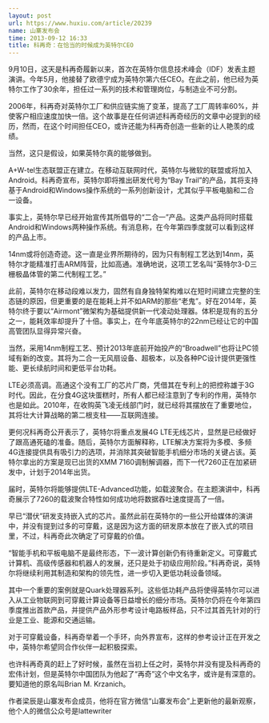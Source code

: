 ```yaml
---
layout: post
url: https://www.huxiu.com/article/20239
name: 山寨发布会
time: 2013-09-12 16:33
title: 科再奇：在恰当的时候成为英特尔CEO
---
```

9月10日，这天是科再奇履新以来，首次在英特尔信息技术峰会（IDF）发表主题演讲。今年5月，他接替了欧德宁成为英特尔第六任CEO。在此之前，他已经为英特尔工作了30余年，担任过一系列的技术和管理岗位，与制造业不可分割。

2006年，科再奇对英特尔工厂和供应链实施了变革，提高了工厂周转率60%，并使客户相应速度加快一倍。这个故事是在任何讲述科再奇经历的文章中必提到的经历，然而，在这个时间担任CEO，或许还能为科再奇创造一些新的让人艳羡的成绩。

当然，这只是假设，如果英特尔真的能够做到。

A+W-tel生态联盟正在建立。在移动互联网时代，英特尔与微软的联盟或将加入Android。科再奇宣布，英特尔即将推出研发代号为“Bay Trail”的产品，其将支持基于Android和Windows操作系统的一系列创新设计，尤其似乎平板电脑和二合一设备。

事实上，英特尔早已经开始宣传其所倡导的“二合一”产品。这类产品将同时搭载Android和Windows两种操作系统。有消息称，在今年第四季度就可以看到这样的产品上市。

14nm或将创造奇迹。这一直是业界所期待的，因为只有制程工艺达到14nm，英特尔才能精准打击ARM阵营，比如高通。准确地说，这项工艺名叫“英特尔3-D三栅极晶体管的第二代制程工艺。”

此前，英特尔在移动段难以发力，固然有自身独特架构难以在短时间建立完整的生态链的原因，但更重要的是在能耗上并不如ARM的那些“老鬼”。好在2014年，英特尔终于要以“Airmont”微架构为基础提供新一代凌动处理器。体积是现有的五分之一，能耗效率却提升了十倍。事实上，在今年底英特尔的22nm已经让它的中国高管团队显得异常兴奋。

当然，采用14nm制程工艺、预计2013年底前开始投产的“Broadwell”也将让PC领域有新的改变。其将为二合一无风扇设备、超极本，以及各种PC设计提供更强性能、更长续航时间和更低平台功耗。

LTE必须高调。高通这个没有工厂的芯片厂商，凭借其在专利上的把控称雄于3G时代。因此，在分食4G这块蛋糕时，所有人都已经注意到了专利的作用，英特尔也是如此。2010年，在收购英飞凌无线部门时，就已经将其摆放在了重要地位，其将壮大计算战略的第二根支柱——互联网连接。

更何况科再奇公开表示了，英特尔将重点发展4G LTE无线芯片，显然是已经做好了跟高通死磕的准备。随后，英特尔方面解释称，LTE解决方案将为多模、多频4G连接提供具有吸引力的选项，并消除其突破智能手机细分市场的关键占该。英特尔拿出的方案是现已出货的XMM 7160调制解调器，而下一代7260正在加紧研发中，计划于2014年出货。

届时，英特尔将能够提供LTE-Advanced功能，如载波聚合。在主题演讲中，科再奇展示了7260的载波聚合特性如何成功地将数据吞吐速度提高了一倍。

早已“潜伏”研发支持嵌入式的芯片。虽然此前在英特尔的一些公开给媒体的演讲中，并没有提到过多的可穿戴，这是因为这方面的研发原本放在了嵌入式的项目里，不过，科再奇此次确定了可穿戴的价值。

“智能手机和平板电脑不是最终形态，下一波计算创新仍有待重新定义。可穿戴式计算机、高级传感器和机器人的发展，还只是处于初级应用阶段。”科再奇说，英特尔将继续利用其制造和架构的领先性，进一步切入更低功耗设备领域。

其中一个重要的案例就是Quark处理器系列。这些低功耗产品将使得英特尔可以进入从工业物联网到可穿戴计算设备等日益增长的细分市场。英特尔仍将在今年第四季度推出首款产品，并提供产品外形参考设计电路板样品，只不过其首先针对的行业是工业、能源和交通运输。

对于可穿戴设备，科再奇举着一个手环，向外界宣布，这样的参考设计正在开发之中，英特尔希望同合作伙伴一起积极探索。

也许科再奇真的赶上了好时候，虽然在当初上任之时，英特尔并没有提及科再奇的宏伟计划，但是英特尔中国团队为他起了“再奇”这个中文名字，或许是有深意的。要知道他的原名叫Brian M. Krzanich。

作者梁辰是山寨发布会成员，他将在官方微信“山寨发布会”上更新他的最新观察，他个人的微信公众号是lattewriter


